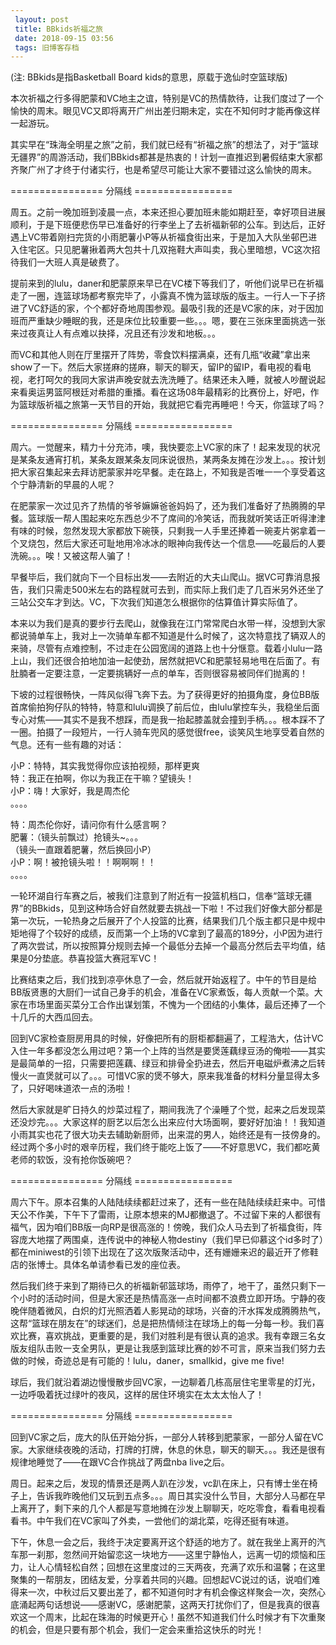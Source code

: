 ```yaml
---
 layout: post
 title: BBkids祈福之旅
 date: 2018-09-15 03:56
 tags: 旧博客存档
---
```

(注: BBkids是指Basketball Board kids的意思，原载于逸仙时空篮球版)

本次祈福之行多得肥蒙和VC地主之谊，特别是VC的热情款待，让我们度过了一个愉快的周末。眼见VC又即将离开广州出差归期未定，实在不知何时才能再像这样一起游玩。



其实早在“珠海全明星之旅”之前，我们就已经有“祈福之旅”的想法了，对于“篮球无疆界”的周游活动，我们BBkids都甚是热衷的！计划一直推迟到暑假结束大家都齐聚广州了才终于付诸实行，也是希望尽可能让大家不要错过这么愉快的周末。



================ 分隔线 =================



周五。之前一晚加班到凌晨一点，本来还担心要加班未能如期赶至，幸好项目进展顺利，于是下班便悲伤早已准备好的行李坐上了去祈福新邨的公车。到达后，正好遇上VC带着刚扫完货的小雨肥薯小P等从祈福食街出来，于是加入大队坐邨巴进入住宅区。只见肥薯揪着两大包共十几双拖鞋大声叫卖，我心里暗想，VC这次招待我们一大班人真是破费了。



提前来到的lulu，daner和肥蒙原来早已在VC楼下等我们了，听他们说早已在祈福走了一圈，连篮球场都考察完毕了，小露真不愧为篮球版的版主。一行人一下子挤进了VC舒适的家，个个都好奇地周围参观。最吸引我的还是VC家的床，对于因加班而严重缺少睡眠的我，还是床位比较重要一些。。。嗯，要在三张床里面挑选一张来过夜真让人有点难以抉择，况且还有沙发和地板。。。



而VC和其他人则在厅里摆开了阵势，零食饮料摆满桌，还有几瓶“收藏”拿出来show了一下。然后大家搓麻的搓麻，聊天的聊天，留IP的留IP，看电视的看电视，老打呵欠的我同大家讲声晚安就去洗洗睡了。结果还未入睡，就被人吵醒说起来看奥运男篮阿根廷对希腊的重播。看在这场08年最精彩的比赛份上，好吧，作为篮球版祈福之旅第一天节目的开始，我就把它看完再睡吧！今天，你篮球了吗？



================ 分隔线 =================



周六。一觉醒来，精力十分充沛，噢，我快要恋上VC家的床了！起来发现的状况是某条友通宵打机，某条友跟某条友同床说很热，某两条友摊在沙发上。。。按计划把大家召集起来去拜访肥蒙家并吃早餐。走在路上，不知我是否唯一一个享受着这个宁静清新的早晨的人呢？



在肥蒙家一次过见齐了热情的爷爷嫲嫲爸爸妈妈了，还为我们准备好了热腾腾的早餐。篮球版一帮人围起来吃东西总少不了席间的冷笑话，而我就听笑话正听得津津有味的时候，忽然发现大家都放下碗筷，只剩我一人手里还捧着一碗麦片粥拿着一个叉烧包，然后大家还可耻地用冷冰冰的眼神向我传达一个信息——吃最后的人要洗碗。。。唉！又被这帮人骗了！



早餐毕后，我们就向下一个目标出发——去附近的大夫山爬山。据VC可靠消息报告，我们只需走500米左右的路程就可去到，而实际上我们走了几百米另外还坐了三站公交车才到达。VC，下次我们知道怎么根据你的估算值计算实际值了。



本来以为我们是真的要步行去爬山，就像我在江门常常爬白水带一样，没想到大家都说骑单车上，我对上一次骑单车都不知道是什么时候了，这次特意找了辆双人的来骑，尽管有点难控制，不过走在公园宽阔的道路上也十分惬意。载着小lulu一路上山，我们还很合拍地加油一起使劲，居然就把VC和肥蒙轻易地甩在后面了。有肚腩者一定要注意，一定要挑辆好一点的单车，否则很容易被同伴们抛离的！



下坡的过程很畅快，一阵风似得飞奔下去。为了获得更好的拍摄角度，身位BB版首席偷拍狗仔队的特特，特意和lulu调换了前后位，由lulu掌控车头，我稳坐后面专心对焦——其实不是我不想踩，而是我一抬起膝盖就会撞到手柄。。。根本踩不了一圈。拍摄了一段短片，一行人骑车兜风的感觉很free，谈笑风生地享受着自然的气息。还有一些有趣的对话：



小P：特特，其实我觉得你应该拍视频，那样更爽  
特：我正在拍啊，你以为我正在干嘛？望镜头！  
小P：嗨！大家好，我是周杰伦  
。。。。

特：周杰伦你好，请问你有什么感言啊？  
肥薯：（镜头前飘过）抢镜头~。。。  
（镜头一直跟着肥薯，然后换回小P）  
小P：啊！被抢镜头啦！！啊啊啊！！  
。。。。



一轮环湖自行车赛之后，被我们注意到了附近有一投篮机档口，信奉“篮球无疆界”的BBkids，见到这种场合好自然就要去挑战一下啦！不过我们好像大部分都是第一次玩，一轮热身之后展开了个人投篮的比赛，结果我们几个版主都只是中规中矩地得了个较好的成绩，反而第一个上场的VC拿到了最高的189分，小P因为进行了两次尝试，所以按照算分规则去掉一个最低分去掉一个最高分然后去平均值，结果是0分垫底。恭喜投篮大赛冠军VC！



比赛结束之后，我们找到凉亭休息了一会，然后就开始返程了。中午的节目是给BB版贤惠的大厨们一试自己身手的机会，准备在VC家煮饭，每人贡献一个菜。大家在市场里面买菜分工合作出谋划策，不愧为一个团结的小集体，最后还捧了一个十几斤的大西瓜回去。



回到VC家检查厨房用具的时候，好像把所有的厨柜都翻遍了，工程浩大，估计VC入住一年多都没怎么用过吧？第一个上阵的当然是要煲莲藕绿豆汤的俺啦——其实是最简单的一招，只需要把莲藕、绿豆和排骨全扔进去，然后开电磁炉煮沸之后转慢火一直煲就可以了。。。可惜VC家的煲不够大，原来我准备的材料分量显得太多了，只好喝味道浓一点的汤啦！



然后大家就是旷日持久的炒菜过程了，期间我洗了个澡睡了个觉，起来之后发现菜还没炒完。。。大家这样的厨艺以后怎么出来应付大场面啊，要好好加油！！我知道小雨其实也花了很大功夫去辅助新厨师，出来混的男人，始终还是有一技傍身的。经过两个多小时的艰辛历程，我们终于能吃上饭了——不好意思VC，我们都吃黄老师的软饭，没有抢你饭碗吧？



================ 分隔线 =================



周六下午。原本召集的人陆陆续续都赶过来了，还有一些在陆陆续续赶来中。可惜天公不作美，下午下了雷雨，让原本想来的MJ都撤退了。不过留下来的人都很有福气，因为咱们BB版一向RP是很高涨的！傍晚，我们众人马去到了祈福食街，阵容庞大地摆了两围桌，连传说中的神秘人物destiny（我们早已仰慕这个id多时了）都在miniwest的引领下出现在了这次版聚活动中，还有姗姗来迟的最近开了修鞋店的张博士。具体名单请参看已发的座位表。



然后我们终于来到了期待已久的祈福新邨篮球场，雨停了，地干了，虽然只剩下一个小时的活动时间，但是大家还是热情高涨一点时间都不浪费立即开场。宁静的夜晚伴随着微风，白炽的灯光照洒着人影晃动的球场，兴奋的汗水挥发成腾腾热气，这帮“篮球在朋友在”的球迷们，总是把热情倾注在球场上的每一分每一秒。我们喜欢比赛，喜欢挑战，更重要的是，我们对胜利是有很认真的追求。我有幸跟三名女版友组队击败一支全男队，更是让我感到篮球比赛的妙不可言，原来当我们努力去做的时候，奇迹总是有可能的！lulu，daner，smallkid，give
me five!



球后，我们就沿着湖边慢慢散步回VC家，一边聊着几栋高层住宅里零星的灯光，一边呼吸着抚过绿叶的夜风，这样的居住环境实在太太太怡人了！



================ 分隔线 =================



回到VC家之后，庞大的队伍开始分拆，一部分人转移到肥蒙家，一部分人留在VC家。大家继续夜晚的活动，打牌的打牌，休息的休息，聊天的聊天。。。我还是很有规律地睡觉了——在跟VC合作挑战了两盘nba
live之后。



周日。起来之后，发现的情景还是两人趴在沙发，vc趴在床上，只有博士坐在椅子上，告诉我昨晚他们又玩到五点多。。。周日其实没什么节目，大部分人马都在早上离开了，剩下来的几个人都是写意地摊在沙发上聊聊天，吃吃零食，看看电视看看书。中午我们在VC家叫了外卖，一尝他们的湖北菜，吃得还挺有味道。



下午，休息一会之后，我终于决定要离开这个舒适的地方了。就在我坐上离开的汽车那一刹那，忽然间开始留恋这一块地方——这里宁静怡人，远离一切的烦恼和压力，让人心情轻松自然；回想在这里度过的三天两夜，充满了欢乐和温馨；在这里聚集的一帮朋友，团结友爱，分享着共同的兴趣。回想起VC说过的话，说咱们难得来一次，中秋过后又要出差了，都不知道何时才有机会像这样聚会一次，突然心底涌起两句话想说——感谢VC，感谢肥蒙，这两天打扰你们了，但是我真的很喜欢这一个周末，比起在珠海的时候更开心！虽然不知道我们什么时候才有下次重聚的机会，但是只要有那个机会，我们一定会来重拾这快乐的时光！  

